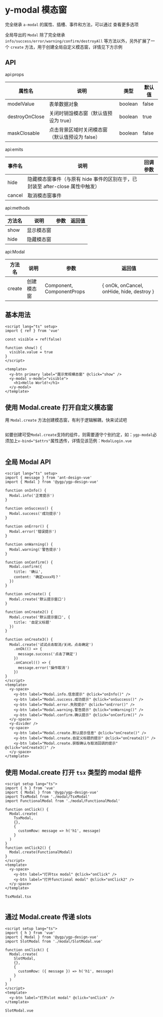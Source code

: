 # y-modal 模态窗

<a-btn label="a-modal" href="https://next.antdv.com/components/modal-cn" />

完全继承 `a-modal` 的属性、插槽、事件和方法，可以通过 <y-link blank label="a-modal" href="https://next.antdv.com/components/modal-cn" /> 查看更多选项

全局导出的 `Modal` 除了完全继承 `info/success/error/warning/confirm/destroyAll` 等方法以外，另外扩展了一个 `create` 方法，用于创建全局自定义模态窗，详情见下方示例

## API

api:props

| 属性名         | 说明                                           | 类型    | 默认值 |
| -------------- | ---------------------------------------------- | ------- | ------ |
| modelValue     | 表单数据对象                                   | boolean | false  |
| destroyOnClose | 关闭时销毁模态窗（默认值预设为 true）          | boolean | true   |
| maskClosable   | 点击背景区域时关闭模态窗（默认值预设为 false） | boolean | false  |

api:emits

| 事件名 | 说明                                                                          | 回调参数 |
| ------ | ----------------------------------------------------------------------------- | -------- |
| hide   | 隐藏模态窗事件（与原有 hide 事件的区别在于，已封装至 after-close 属性中触发） |          |
| cancel | 取消模态窗事件                                                                |          |

api:methods

| 方法名 | 说明       | 参数 | 返回值 |
| ------ | ---------- | ---- | ------ |
| show   | 显示模态窗 |
| hide   | 隐藏模态窗 |      |        |

api:Modal

| 方法名 | 说明       | 参数                      | 返回值                                    |
| ------ | ---------- | ------------------------- | ----------------------------------------- |
| create | 创建模态窗 | Component, ComponentProps | { onOk, onCancel, onHide, hide, destroy } |

## 基本用法

```vue demo
<script lang="ts" setup>
import { ref } from 'vue'

const visible = ref(false)

function show() {
  visible.value = true
}
</script>

<template>
  <y-btn primary label="展示常规模态窗" @click="show" />
  <y-modal v-model="visible">
    <h1>Hello World!</h1>
  </y-modal>
</template>
```

## 使用 Modal.create 打开自定义模态窗

用 `Modal.create` 方法创建模态窗，有利于逻辑解耦，快来试试吧

```vue demo src="./modal/ModalGlobal.vue"

```

如要创建可受`Modal.create`支持的组件，则需要遵守个别约定，如：`ygp-modal`必须加上`v-bind="$attrs"`属性透传，详情见该范例：`ModalLogin.vue`

```vue demo src="./modal/ModalLogin.vue"

```

## 全局 Modal API

```vue demo
<script lang="ts" setup>
import { message } from 'ant-design-vue'
import { Modal } from '@ygp/ygp-design-vue'

function onInfo() {
  Modal.info('正常提示')
}

function onSuccess() {
  Modal.success('成功提示')
}

function onError() {
  Modal.error('错误提示')
}

function onWarning() {
  Modal.warning('警告提示')
}

function onConfirm() {
  Modal.confirm({
    title: '确认',
    content: '确定xxxx吗？'
  })
}

function onCreate() {
  Modal.create('默认提示窗口')
}

function onCreate2() {
  Modal.create('默认提示窗口', {
    title: '自定义标题'
  })
}

function onCreate3() {
  Modal.create('试试点击取消/关闭，点击确定')
    .onOk(() => {
      message.success('点击了确定')
    })
    .onCancel(() => {
      message.error('操作取消')
    })
}
</script>
<template>
  <y-space>
    <y-btn label="Modal.info.信息提示" @click="onInfo()" />
    <y-btn label="Modal.success.成功提示" @click="onSuccess()" />
    <y-btn label="Modal.error.失败提示" @click="onError()" />
    <y-btn label="Modal.warning.警告提示" @click="onWarning()" />
    <y-btn label="Modal.confirm.确认提示" @click="onConfirm()" />
  </y-space>
  <y-divider />
  <y-space>
    <y-btn label="Modal.create.默认提示信息" @click="onCreate()" />
    <y-btn label="Modal.create.自定义标题的提示" @click="onCreate2()" />
    <y-btn label="Modal.create.获取确认与取消回调的提示" @click="onCreate3()" />
  </y-space>
</template>
```

## 使用 Modal.create 打开 `tsx` 类型的 modal 组件

```vue demo
<script setup lang="ts">
import { h } from 'vue'
import { Modal } from '@ygp/ygp-design-vue'
import TsxModal from './modal/TsxModal'
import FunctionalModal from './modal/FunctionalModal'

function onClick() {
  Modal.create(
    TsxModal,
    {},
    {
      customRow: message => h('h1', message)
    }
  )
}
function onClick2() {
  Modal.create(FunctionalModal)
}
</script>
<template>
  <y-space>
    <y-btn label="打开tsx modal" @click="onClick" />
    <y-btn label="打开functional modal" @click="onClick2" />
  </y-space>
</template>
```

`TsxModal.tsx`

```vue demo src="./modal/TsxModal.tsx"

```

## 通过 Modal.create 传递 slots

```vue demo
<script setup lang="ts">
import { h } from 'vue'
import { Modal } from '@ygp/ygp-design-vue'
import SlotModal from './modal/SlotModal.vue'

function onClick() {
  Modal.create(
    SlotModal,
    {},
    {
      customRow: ({ message }) => h('h1', message)
    }
  )
}
</script>
<template>
  <y-btn label="打开slot modal" @click="onClick" />
</template>
```

`SlotModal.vue`

```vue demo src="./modal/SlotModal.vue"

```
